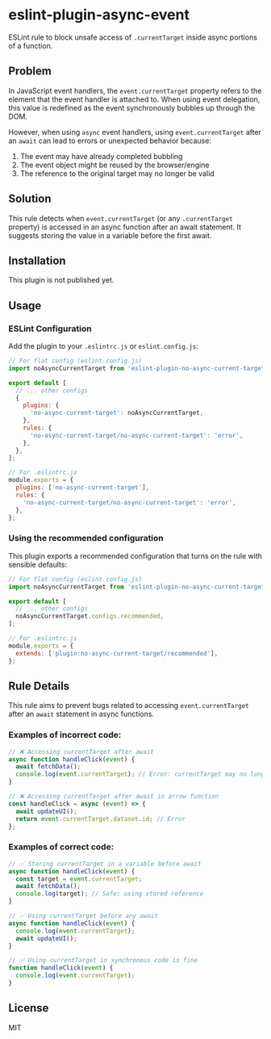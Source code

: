 # eslint-plugin-async-event

ESLint rule to block unsafe access of `.currentTarget` inside async portions of a function.

## Problem

In JavaScript event handlers, the `event.currentTarget` property refers to the element that the event handler is attached to. When using event delegation, this value is redefined as the event synchronously bubbles up through the DOM.

However, when using `async` event handlers, using `event.currentTarget` after an `await` can lead to errors or unexpected behavior because:

1. The event may have already completed bubbling
2. The event object might be reused by the browser/engine
3. The reference to the original target may no longer be valid

## Solution

This rule detects when `event.currentTarget` (or any `.currentTarget` property) is accessed in an async function after an await statement. It suggests storing the value in a variable before the first await.

## Installation

This plugin is not published yet.

## Usage

### ESLint Configuration

Add the plugin to your `.eslintrc.js` or `eslint.config.js`:

```js
// For flat config (eslint.config.js)
import noAsyncCurrentTarget from 'eslint-plugin-no-async-current-target';

export default [
  // ... other configs
  {
    plugins: {
      'no-async-current-target': noAsyncCurrentTarget,
    },
    rules: {
      'no-async-current-target/no-async-current-target': 'error',
    },
  },
];
```

```js
// For .eslintrc.js
module.exports = {
  plugins: ['no-async-current-target'],
  rules: {
    'no-async-current-target/no-async-current-target': 'error',
  },
};
```

### Using the recommended configuration

This plugin exports a recommended configuration that turns on the rule with sensible defaults:

```js
// For flat config (eslint.config.js)
import noAsyncCurrentTarget from 'eslint-plugin-no-async-current-target';

export default [
  // ... other configs
  noAsyncCurrentTarget.configs.recommended,
];
```

```js
// For .eslintrc.js
module.exports = {
  extends: ['plugin:no-async-current-target/recommended'],
};
```

## Rule Details

This rule aims to prevent bugs related to accessing `event.currentTarget` after an `await` statement in async functions.

### Examples of incorrect code:

```js
// ❌ Accessing currentTarget after await
async function handleClick(event) {
  await fetchData();
  console.log(event.currentTarget); // Error: currentTarget may no longer be valid
}
```

```js
// ❌ Accessing currentTarget after await in arrow function
const handleClick = async (event) => {
  await updateUI();
  return event.currentTarget.dataset.id; // Error
};
```

### Examples of correct code:

```js
// ✅ Storing currentTarget in a variable before await
async function handleClick(event) {
  const target = event.currentTarget;
  await fetchData();
  console.log(target); // Safe: using stored reference
}
```

```js
// ✅ Using currentTarget before any await
async function handleClick(event) {
  console.log(event.currentTarget);
  await updateUI();
}
```

```js
// ✅ Using currentTarget in synchronous code is fine
function handleClick(event) {
  console.log(event.currentTarget);
}
```

## License

MIT